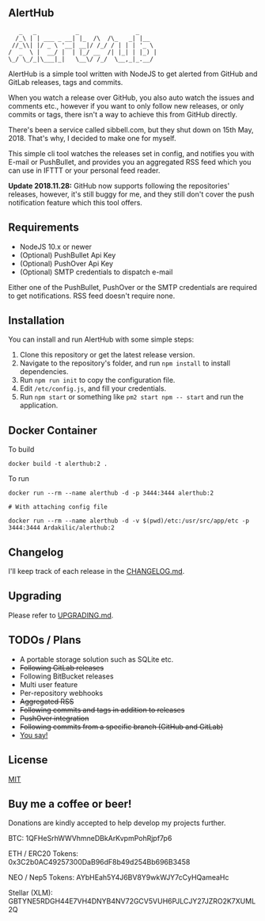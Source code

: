 AlertHub
--------

```
   _   _           _                _
  /_\ | | ___ _ __| |_  /\  /\_   _| |__
 //_\\| |/ _ \ '__| __|/ /_/ / | | | '_ \
/  _  \ |  __/ |  | |_/ __  /| |_| | |_) |
\_/ \_/_|\___|_|   \__\/ /_/  \__,_|_.__/
```

AlertHub is a simple tool written with NodeJS to get alerted from GitHub and GitLab releases, tags and commits.

When you watch a release over GitHub, you also auto watch the issues and comments etc., however if you want to only follow new releases, or only commits or tags, there isn't a way to achieve this from GitHub directly.

There's been a service called sibbell.com, but they shut down on 15th May, 2018. That's why, I decided to make one for myself.

This simple cli tool watches the releases set in config, and notifies you with E-mail or PushBullet, and provides you an aggregated RSS feed which you can use in IFTTT or your personal feed reader.

**Update 2018.11.28:** GitHub now supports following the repositories' releases, however, it's still buggy for me, and they still don't cover the push notification feature which this tool offers.

## Requirements

* NodeJS 10.x or newer
* (Optional) PushBullet Api Key
* (Optional) PushOver Api Key
* (Optional) SMTP credentials to dispatch e-mail

Either one of the PushBullet, PushOver or the SMTP credentials are required to get notifications. RSS feed doesn't require none.

## Installation

You can install and run AlertHub with some simple steps:

1. Clone this repository or get the latest release version.
2. Navigate to the repository's folder, and run `npm install` to install dependencies.
3. Run `npm run init` to copy the configuration file.
4. Edit `/etc/config.js`, and fill your credentials.
5. Run `npm start` or something like `pm2 start npm -- start` and run the application.

## Docker Container

To build

```
docker build -t alerthub:2 .
```

To run

```
docker run --rm --name alerthub -d -p 3444:3444 alerthub:2

# With attaching config file

docker run --rm --name alerthub -d -v $(pwd)/etc:/usr/src/app/etc -p 3444:3444 Ardakilic/alerthub:2
```

## Changelog

I'll keep track of each release in the [CHANGELOG.md](./CHANGELOG.md).

## Upgrading

Please refer to [UPGRADING.md](./UPGRADING.md).

## TODOs / Plans

* A portable storage solution such as SQLite etc.
* ~~Following GitLab releases~~
* Following BitBucket releases
* Multi user feature
* Per-repository webhooks
* ~~Aggregated RSS~~
* ~~Following commits and tags in addition to releases~~
* ~~PushOver integration~~
* ~~Following commits from a specific branch (GitHub and GitLab)~~
* [You say!](https://github.com/Ardakilic/alerthub/issues/new)

## License

[MIT](./LICENSE)

## Buy me a coffee or beer!

Donations are kindly accepted to help develop my projects further.

BTC: 1QFHeSrhWWVhmneDBkArKvpmPohRjpf7p6

ETH / ERC20 Tokens: 0x3C2b0AC49257300DaB96dF8b49d254Bb696B3458

NEO / Nep5 Tokens: AYbHEah5Y4J6BV8Y9wkWJY7cCyHQameaHc

Stellar (XLM): GBTYNE5RDGH44E7VH4DNYB4NV72GCV5VUH6PJLCJY27JZRO2K7XUML2Q

